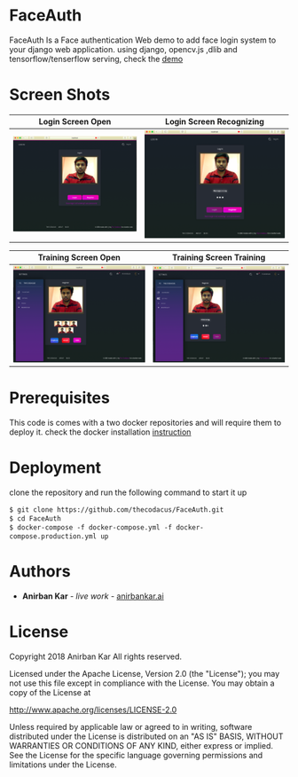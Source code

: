 # FaceAuth
FaceAuth  Is a Face authentication Web demo to add face login system to your django web application.
using django, opencv.js ,dlib and tensorflow/tenserflow serving, check the [demo](http://anirbankar.ai)

# Screen Shots
Login Screen Open           |  Login Screen Recognizing
:-------------------------:|:-------------------------:
![Login Screen Open](screenshots/1.png?raw=true) |  ![Login Screen Recognizing](screenshots/2.png?raw=true)

Training Screen Open            |  Training Screen Training
:-------------------------:|:-------------------------:
![Training Screen Open](screenshots/3.png?raw=true) |  ![Training Screen Training](screenshots/4.png?raw=true)


# Prerequisites

This code is comes with a two docker repositories and will require them to deploy it.
check the docker installation [instruction](https://docs.docker.com/install/)



# Deployment
clone the repository and run the following command to start it up
```shell
$ git clone https://github.com/thecodacus/FaceAuth.git
$ cd FaceAuth
$ docker-compose -f docker-compose.yml -f docker-compose.production.yml up
```

# Authors
* **Anirban Kar** - *live work* - [anirbankar.ai](http://anirbankar.ai)

# License
Copyright 2018 Anirban Kar All rights reserved.

Licensed under the Apache License, Version 2.0 (the "License");
you may not use this file except in compliance with the License.
You may obtain a copy of the License at

   http://www.apache.org/licenses/LICENSE-2.0

Unless required by applicable law or agreed to in writing, software
distributed under the License is distributed on an "AS IS" BASIS,
WITHOUT WARRANTIES OR CONDITIONS OF ANY KIND, either express or implied.
See the License for the specific language governing permissions and
limitations under the License.
